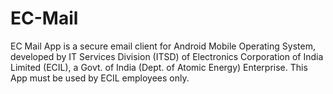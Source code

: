 # EC-Mail
EC Mail App is a secure email client for Android Mobile Operating System, developed by IT Services Division (ITSD) of Electronics Corporation of India Limited (ECIL), a Govt. of India (Dept. of Atomic Energy) Enterprise. This App must be used by ECIL employees only.
